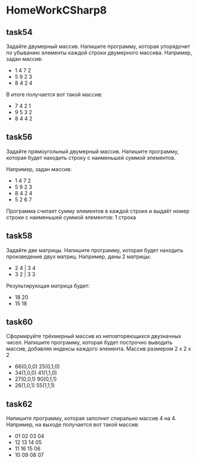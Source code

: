 # HomeWorkCSharp8
## task54
Задайте двумерный массив. Напишите программу, которая упорядочит по убыванию элементы каждой строки двумерного массива.
Например, задан массив:
* 1 4 7 2
* 5 9 2 3
* 8 4 2 4

В итоге получается вот такой массив:

* 7 4 2 1
* 9 5 3 2
* 8 4 4 2

## task56
Задайте прямоугольный двумерный массив. Напишите программу, которая будет находить строку с наименьшей суммой элементов.

Например, задан массив:

* 1 4 7 2
* 5 9 2 3
* 8 4 2 4
* 5 2 6 7

Программа считает сумму элементов в каждой строке и выдаёт номер строки с наименьшей суммой элементов: 1 строка

## task58
Задайте две матрицы. Напишите программу, которая будет находить произведение двух матриц.
Например, даны 2 матрицы:
* 2 4 | 3 4
* 3 2 | 3 3

Результирующая матрица будет:

* 18 20
* 15 18

## task60
Сформируйте трёхмерный массив из неповторяющихся двузначных чисел. Напишите программу, которая будет построчно выводить массив, добавляя индексы каждого элемента.
Массив размером 2 x 2 x 2
* 66(0,0,0) 25(0,1,0)
* 34(1,0,0) 41(1,1,0)
* 27(0,0,1) 90(0,1,1)
* 26(1,0,1) 55(1,1,1)

## task62
Напишите программу, которая заполнит спирально массив 4 на 4.
Например, на выходе получается вот такой массив:
* 01 02 03 04
* 12 13 14 05
* 11 16 15 06
* 10 09 08 07